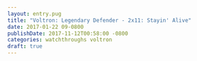 ```yaml
---
layout: entry.pug
title: "Voltron: Legendary Defender - 2x11: Stayin' Alive"
date: 2017-01-22 09-0800
publishDate: 2017-11-12T00:58:00 -0800
categories: watchthroughs voltron
draft: true
---
```

